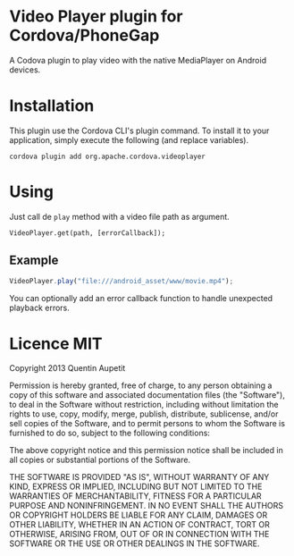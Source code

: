 Video Player plugin for Cordova/PhoneGap
========================================

A Codova plugin to play video with the native MediaPlayer on Android devices.


# Installation

This plugin use the Cordova CLI's plugin command. To install it to your application, simply execute the following (and replace variables).

```
cordova plugin add org.apache.cordova.videoplayer
```


# Using

Just call de `play` method with a video file path as argument.

```
VideoPlayer.get(path, [errorCallback]);
```

## Example

```javascript
VideoPlayer.play("file:///android_asset/www/movie.mp4");
```

You can optionally add an error callback function to handle unexpected playback errors.


# Licence MIT

Copyright 2013 Quentin Aupetit

Permission is hereby granted, free of charge, to any person obtaining a copy of this software and associated documentation files (the "Software"), to deal in the Software without restriction, including without limitation the rights to use, copy, modify, merge, publish, distribute, sublicense, and/or sell copies of the Software, and to permit persons to whom the Software is furnished to do so, subject to the following conditions:

The above copyright notice and this permission notice shall be included in all copies or substantial portions of the Software.

THE SOFTWARE IS PROVIDED "AS IS", WITHOUT WARRANTY OF ANY KIND, EXPRESS OR IMPLIED, INCLUDING BUT NOT LIMITED TO THE WARRANTIES OF MERCHANTABILITY, FITNESS FOR A PARTICULAR PURPOSE AND NONINFRINGEMENT. IN NO EVENT SHALL THE AUTHORS OR COPYRIGHT HOLDERS BE LIABLE FOR ANY CLAIM, DAMAGES OR OTHER LIABILITY, WHETHER IN AN ACTION OF CONTRACT, TORT OR OTHERWISE, ARISING FROM, OUT OF OR IN CONNECTION WITH THE SOFTWARE OR THE USE OR OTHER DEALINGS IN THE SOFTWARE.